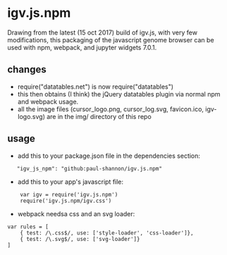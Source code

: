 # igv.js.npm
Drawing from the latest (15 oct 2017) build of igv.js, with very few modifications, this packaging
of the javascript genome browser can be used with npm, webpack, and
jupyter widgets 7.0.1.

## changes
  - require("datatables.net") is now require("datatables")
  - this then obtains (I think) the jQuery datatables plugin via
    normal npm and webpack usage.
  - all the image files (cursor_logo.png, cursor_log.svg, favicon.ico,
    igv-logo.svg) are in the img/ directory of this repo

## usage
   - add this to your package.json file in the dependencies section:   
````
   "igv_js_npm": "github:paul-shannon/igv.js.npm"
````
   - add this to your app's javascript file:
````
    var igv = require('igv.js.npm')
    require('igv.js.npm/igv.css')
`````
   - webpack needsa css and an svg loader:
````
var rules = [
    { test: /\.css$/, use: ['style-loader', 'css-loader']},
    { test: /\.svg$/, use: ['svg-loader']}
]
````

